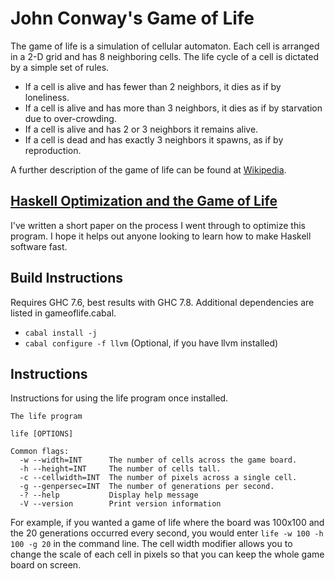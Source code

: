 # John Conway's Game of Life

The game of life is a simulation of cellular automaton.  Each cell is arranged in a 2-D grid and has 8 neighboring
cells.  The life cycle of a cell is dictated by a simple set of rules.

* If a cell is alive and has fewer than 2 neighbors, it dies as if by loneliness.
* If a cell is alive and has more than 3 neighbors, it dies as if by starvation due to over-crowding.
* If a cell is alive and has 2 or 3 neighbors it remains alive.
* If a cell is dead and has exactly 3 neighbors it spawns, as if by reproduction.

A further description of the game of life can be found at [Wikipedia](http://en.wikipedia.org/wiki/Conway%27s_Game_of_Life).

## [Haskell Optimization and the Game of Life](https://www.wheelmaker.io/posts/2013-10-20-haskell-optimization-and-the-game-of-life.html)
I've written a short paper on the process I went through to optimize this program.  I hope it helps out
anyone looking to learn how to make Haskell software fast.

## Build Instructions
Requires GHC 7.6, best results with GHC 7.8.  Additional dependencies are listed in gameoflife.cabal.

* `cabal install -j`
* `cabal configure -f llvm` (Optional, if you have llvm installed)

## Instructions
Instructions for using the life program once installed.

```
The life program

life [OPTIONS]

Common flags:
  -w --width=INT      The number of cells across the game board.
  -h --height=INT     The number of cells tall.
  -c --cellwidth=INT  The number of pixels across a single cell.
  -g --genpersec=INT  The number of generations per second.
  -? --help           Display help message
  -V --version        Print version information
```

For example, if you wanted a game of life where the board was 100x100 and the 20 generations occurred every
second, you would enter `life -w 100 -h 100 -g 20` in the command line.  The cell width modifier allows you
to change the scale of each cell in pixels so that you can keep the whole game board on screen.
